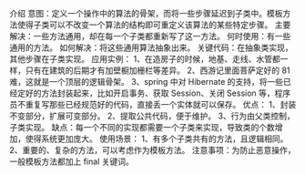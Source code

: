 介绍
意图：定义一个操作中的算法的骨架，而将一些步骤延迟到子类中。模板方法使得子类可以不改变一个算法的结构即可重定义该算法的某些特定步骤。
主要解决：一些方法通用，却在每一个子类都重新写了这一方法。
何时使用：有一些通用的方法。
如何解决：将这些通用算法抽象出来。
关键代码：在抽象类实现，其他步骤在子类实现。
应用实例： 
	1、在造房子的时候，地基、走线、水管都一样，只有在建筑的后期才有加壁橱加栅栏等差异。 
	2、西游记里面菩萨定好的 81 难，这就是一个顶层的逻辑骨架。 
	3、spring 中对 Hibernate 的支持，将一些已经定好的方法封装起来，比如开启事务、获取 Session、关闭 Session 等，程序员不重复写那些已经规范好的代码，直接丢一个实体就可以保存。
优点： 
	1、封装不变部分，扩展可变部分。 
	2、提取公共代码，便于维护。 
	3、行为由父类控制，子类实现。
缺点：每一个不同的实现都需要一个子类来实现，导致类的个数增加，使得系统更加庞大。
使用场景： 
	1、有多个子类共有的方法，且逻辑相同。 
	2、重要的、复杂的方法，可以考虑作为模板方法。
注意事项：为防止恶意操作，一般模板方法都加上 final 关键词。